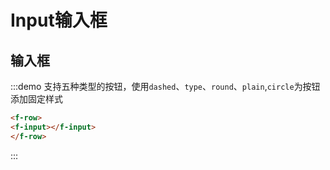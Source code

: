 # Input输入框 


## 输入框
:::demo 支持五种类型的按钮，使用`dashed`、`type`、`round`、`plain`,`circle`为按钮添加固定样式
```html
<f-row>
<f-input></f-input>
</f-row>


```
:::



